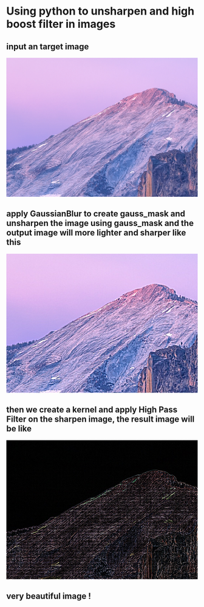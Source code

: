 # Using python to unsharpen and high boost filter in images

## input an target image
![Image of launch app](./desktop.jpg)

## apply GaussianBlur to create gauss_mask and unsharpen the image using gauss_mask and the output image will more lighter and sharper like this
![Image of launch app](./Sharpen.jpg)

## then we create a kernel and apply High Pass Filter on the sharpen image, the result image will be like
![Image of launch app](./HighPassFilter.jpg)
## very beautiful image ! 
